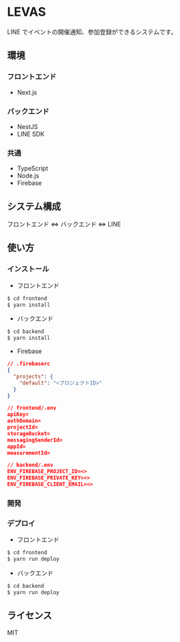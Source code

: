 # LEVAS

LINE でイベントの開催通知、参加登録ができるシステムです。

## 環境

### フロントエンド

- Next.js

### バックエンド

- NestJS
- LINE SDK

### 共通

- TypeScript
- Node.js
- Firebase

## システム構成

フロントエンド <=> バックエンド <=> LINE

## 使い方

### インストール

- フロントエンド

```bash
$ cd frontend
$ yarn install
```

- バックエンド

```bash
$ cd backend
$ yarn install
```

- Firebase

```json
// .firebaserc
{
  "projects": {
    "default": "<プロジェクトID>"
  }
}

// frontend/.env
apiKey=
authDomain=
projectId=
storageBucket=
messagingSenderId=
appId=
measurementId=

// backend/.env
ENV_FIREBASE_PROJECT_ID=<>
ENV_FIREBASE_PRIVATE_KEY=<>
ENV_FIREBASE_CLIENT_EMAIL=<>
```

### 開発

### デプロイ

- フロントエンド

```bash
$ cd frontend
$ yarn run deploy
```

- バックエンド

```bash
$ cd backend
$ yarn run deploy
```

## ライセンス

MIT
